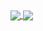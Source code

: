 

<a href="https://github.com/anuraghazra/github-readme-stats">
  <img align="center" src="https://github-readme-stats.vercel.app/api?username=parinitaedke&count_private=true&show_icons=true&bg_color=30,e96443,904e95&title_color=fff&text_color=fff&include_all_commits=true" />
</a>
<a href="https://github.com/anuraghazra/convoychat">
  <img align="center" src="https://github-readme-stats.vercel.app/api/top-langs/?username=parinitaedke&layout=compact&bg_color=30,e96443,904e95&title_color=fff&text_color=fff" />
</a>



<!--
### Hi there 👋
**parinitaedke/parinitaedke** is a ✨ _special_ ✨ repository because its `README.md` (this file) appears on your GitHub profile.

Here are some ideas to get you started:

- 🔭 I’m currently working on ...
- 🌱 I’m currently learning ...
- 👯 I’m looking to collaborate on ...
- 🤔 I’m looking for help with ...
- 💬 Ask me about ...
- 📫 How to reach me: ...
- 😄 Pronouns: ...
- ⚡ Fun fact: ...



[![Parinita's GitHub stats](https://github-readme-stats.vercel.app/api?username=parinitaedke&count_private=true&show_icons=true)](https://github.com/anuraghazra/github-readme-stats)
[![Top Langs](https://github-readme-stats.vercel.app/api/top-langs/?username=parinitaedke&layout=compact)](https://github.com/anuraghazra/github-readme-stats)

-->
